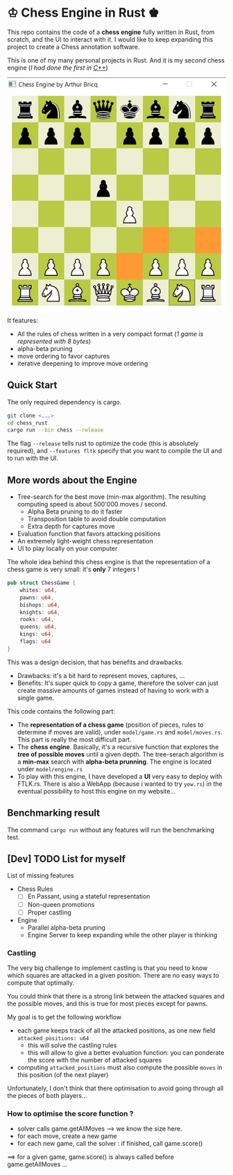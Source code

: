 # ♔ Chess Engine in Rust ♚

This repo contains the code of a **chess engine** fully written in Rust, from scratch, and the UI to interact with it. I
would like to keep expanding this project to create a Chess annotation software.

This is one of my many personal projects in Rust. And it is my second chess engine (*I had done the first
in [C++](https://github.com/arthurBricq/chess_cpp)*)

![](screenshot.png)

It features:

- All the rules of chess written in a very compact format (*1 game is represented with 8 bytes*)
- alpha-beta pruning
- move ordering to favor captures
- iterative deepening to improve move ordering

## Quick Start

The only required dependency is cargo.

```bash
git clone <...>
cd chess_rust
cargo run --bin chess --release
```

The flag `--release` tells rust to optimize the code (this is absolutely required), and `--features fltk` specify that
you want to compile the UI and to run with the UI.

## More words about the Engine

- Tree-search for the best move (min-max algorithm). The resulting computing speed is about 500'000 moves / second.
    - Alpha Beta pruning to do it faster
    - Transposition table to avoid double computation
    - Extra depth for captures move
- Evaluation function that favors attacking positions
- An extremely light-weight chess representation
- UI to play locally on your computer

The whole idea behind this chess engine is that the representation of a chess game is very small: it's **only** 7
integers !

```rust
pub struct ChessGame {
    whites: u64,
    pawns: u64,
    bishops: u64,
    knights: u64,
    rooks: u64,
    queens: u64,
    kings: u64,
    flags: u64
}
```

This was a design decision, that has benefits and drawbacks.

- Drawbacks: it's a bit hard to represent moves, captures, ...
- Benefits: It's super quick to copy a game, therefore the solver can just create massive amounts of games instead of
  having to work with a single game.

This code contains the following part:

- The **representation of a chess game** (position of pieces, rules to determine if moves are valid), under
  `model/game.rs` and `model/moves.rs`. This part is really the most difficult part.
- The **chess engine**. Basically, it's a recursive function that explores the **tree of possible moves** until a given
  depth. The tree-serach algorithm is a **min-max** search with **alpha-beta prunning**. The engine is located under
  `model/engine.rs`
- To play with this engine, I have developed a **UI** very easy to deploy with FTLK.rs. There is also a WebApp (because
  i wanted to try `yew.rs`) in the eventual possibility to host this engine on my website...

## Benchmarking result

The command `cargo run` without any features will run the benchmarking test.

## [Dev] TODO List for myself

List of missing features

- Chess Rules
    - [ ] En Passant, using a stateful representation
    - [ ] Non-queen promotions
    - [ ] Proper castling

- Engine
    - Parallel alpha-beta pruning
    - Engine Server to keep expanding while the other player is thinking

### Castling

The very big challenge to implement castling is that you need to know which squares are attacked in a given position.
There are no easy ways to compute that optimally.

You could think that there is a strong link between the attacked squares and the possible moves, and this is true for
most pieces except for pawns.

My goal is to get the following workflow

- each game keeps track of all the attacked positions, as one new field `attacked_positions: u64`
    - this will solve the castling rules
    - this will allow to give a better evaluation function: you can ponderate the score with the number of attacked
      squares
- computing `attacked_positions` must also compute the possible `moves` in this position (of the next player)

Unfortunately, I don't think that there optimisation to avoid going through all the pieces of both players...

### How to optimise the score function ?

- solver calls game.getAllMoves --> we know the size here.
- for each move, create a new game
- for each new game, call the solver : if finished, call game.score()

==> for a given game, game.score() is always called before game.getAllMoves ... 
